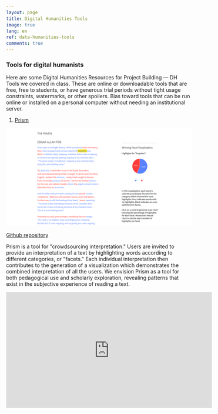 ```yaml
---
layout: page
title: Digital Humanities Tools
image: true
lang: en
ref: data-humanities-tools
comments: true
---
```

 <h3 class="hover-underline-animation" id="books">Tools for digital humanists </h3>
Here are some Digital Humanities Resources for Project Building  — DH Tools we covered in class. These are online or downloadable tools that are free, free to students, or have generous trial periods without tight usage constraints, watermarks, or other spoilers.  Bias toward tools that can be run online or installed on a personal computer without needing an institutional server.

1. [Prism](http://prism.scholarslab.org/)

![](/assets/images/posts/prism-the-raven.png)

[Github repository](https://github.com/scholarslab/prism)

Prism is a tool for "crowdsourcing interpretation." Users are invited to provide an interpretation of a text by highlighting words according to different categories, or "facets." Each individual interpretation then contributes to the generation of a visualization which demonstrates the combined interpretation of all the users. We envision Prism as a tool for both pedagogical use and scholarly exploration, revealing patterns that exist in the subjective experience of reading a text.

<center><iframe width="560" height="315" src="https://www.youtube-nocookie.com/embed/AxHDcW15UBI?rel=0&amp;showinfo=0" frameborder="0" allow="autoplay; encrypted-media" allowfullscreen></iframe></center>
